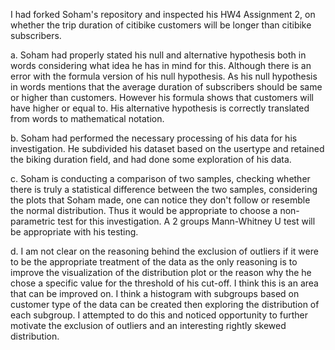 I had forked Soham's repository and inspected his HW4 Assignment 2, on whether the trip duration of citibike customers will be longer than citibike subscribers.

a. Soham had properly stated his null and alternative hypothesis both in words considering what idea he has in mind for this.
Although there is an error with the formula version of his null hypothesis. As his null hypothesis in words mentions that the average
duration of subscribers should be same or higher than customers. However his formula shows that customers will have higher or equal to. 
His alternative hypothesis is correctly translated from words to mathematical notation.

b. Soham had performed the necessary processing of his data for his investigation. He subdivided his dataset based on the usertype and
retained the biking duration field, and had done some exploration of his data.

c. Soham is conducting a comparison of two samples, checking whether there is truly a statistical difference between the two samples, considering
the plots that Soham made, one can notice they don't follow or resemble the normal distribution. Thus it would be appropriate to choose a
non-parametric test for this investigation. A 2 groups Mann-Whitney U test will be appropriate with his testing.

d. I am not clear on the reasoning behind the exclusion of outliers if it were to be the appropriate treatment of the data as the only reasoning is to improve the visualization of the distribution plot or the reason why the he chose a specific value for the threshold of his cut-off.  I think this is an area that can be improved on. I think a histogram with subgroups based on customer type of the data can be created then exploring the distribution of each subgroup. I attempted to do this and noticed opportunity to further motivate the exclusion of outliers and an interesting rightly skewed distribution. 
